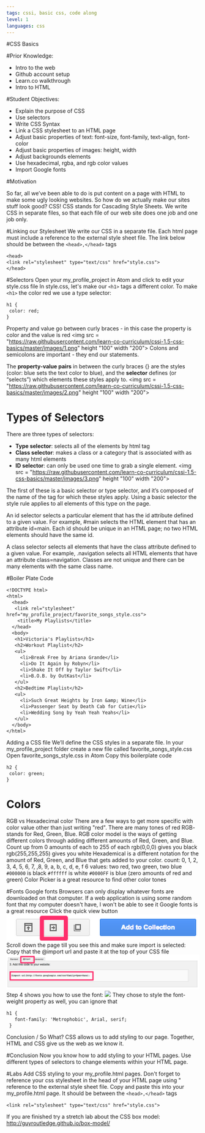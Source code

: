 ```yaml
---
tags: cssi, basic css, code along
level: 1
languages: css
---
```

#CSS Basics

#Prior Knowledge:
+ Intro to the web
+ Github account setup
+ Learn.co walkthrough
+ Intro to HTML

#Student Objectives:
+	Explain the purpose of CSS
+	Use selectors
+	Write CSS Syntax
+	Link a CSS stylesheet to an HTML page
+	Adjust basic properties of text: font-size, font-family, text-align, font-color
+	Adjust basic properties of images: height, width
+	Adjust backgrounds elements
+	Use hexadecimal, rgba, and rgb color values
+ Import Google fonts

#Motivation

So far, all we’ve been able to do is put content on a page with HTML to make some ugly looking websites. So how do we actually make our sites stuff look good?
CSS! CSS stands for Cascading Style Sheets. We write CSS in separate files, so that each file of our web site does one job and one job only.

#Linking our Stylesheet
We write our CSS in a separate file. Each html page must include a reference to the external style sheet file. The link below should be between the `<head>,</head>` tags
```
<head>
<link rel="stylesheet" type="text/css" href="style.css">
</head>
```

#Selectors
Open your my_profile_project in Atom and click to edit your style.css file
In style.css, let's make our `<h1>` tags a different color.
To make `<h1>` the color red we use a type selector:
```
h1 {
 color: red;
}
```

Property and value go between curly braces - in this case the property is color and the value is red
<img src = "https://raw.githubusercontent.com/learn-co-curriculum/cssi-1.5-css-basics/master/images/1.png" height "100" width "200">
Colons and semicolons are important - they end our statements.

The **property-value pairs** in between the curly braces {} are the styles (color: blue sets the text color to blue), and the **selector** defines (or “selects”) which elements these styles apply to.
<img src = "https://raw.githubusercontent.com/learn-co-curriculum/cssi-1.5-css-basics/master/images/2.png" height "100" width "200">

# Types of Selectors
There are three types of selectors:
+ **Type selector**: selects all of the elements by html tag
+ **Class selector**: makes a class or a category that is associated with as many html elements
+ **ID selector**: can only be used one time to grab a single element.
<img src = "https://raw.githubusercontent.com/learn-co-curriculum/cssi-1.5-css-basics/master/images/3.png" height "100" width "200">

The first of these is a basic selector or type selector, and it’s composed of the name of the tag for which these styles apply. Using a basic selector the style rule applies to all elements of this type on the page.

An id selector selects a particular element that has the id attribute defined to a given value. For example, #main selects the HTML element that has an attribute id=main. Each id should be unique in an HTML page; no two HTML elements should have the same id.

A class selector selects all elements that have the class attribute defined to a given value. For example, .navigation selects all HTML elements that have an attribute class=navigation. Classes are not unique and there can be many elements with the same class name.

#Boiler Plate Code
```
<!DOCTYPE html>
<html>
  <head>
   <link rel="stylesheet" href="my_profile_project/favorite_songs_style.css">
    <title>My Playlists</title>
  </head>
  <body>
   <h1>Victoria's Playlists</h1>
   <h2>Workout Playlist</h2>
   <ul>
     <li>Break Free by Ariana Grande</li>
     <li>Do It Again by Robyn</li>
     <li>Shake It Off by Taylor Swift</li>
     <li>B.O.B. by OutKast</li>
   </ul>
   <h2>Bedtime Playlist</h2>
   <ul>
     <li>Such Great Heights by Iron &amp; Wine</li>
     <li>Passenger Seat by Death Cab for Cutie</li>
     <li>Wedding Song by Yeah Yeah Yeahs</li>
   </ul>
  </body>
</html>
```

Adding a CSS file We’ll define the CSS styles in a separate file. In your my_profile_project folder create a new file called favorite_songs_style.css Open favorite_songs_style.css in Atom Copy this boilerplate code
```
h2 {
 color: green;
}
```

# Colors
RGB vs Hexadecimal color
There are a few ways to get more specific with color value other than just writing "red". There are many tones of red
RGB- stands for Red, Green, Blue. RGB color model is the ways of getting different colors through adding different amounts of Red, Green, and Blue.
Count up from 0 amounts of each to 255 of each
rgb(0,0,0) gives you black
rgb(255,255,255) gives you white
Hexademical is a different notation for the amount of Red, Green, and Blue that gets added to your color.
count: 0, 1, 2, 3, 4, 5, 6, 7, ,8, 9, a, b, c, d, e, f
6 values: two red, two green, two blue
`#000000` is black
`#ffffff` is white
`#0000FF` is blue (zero amounts of red and green)
Color Picker is a great resource to find other color tones

#Fonts
Google fonts
Browsers can only display whatever fonts are downloaded on that computer.
If a web application is using some random font that my computer doesn't have, I won't be able to see it
Google fonts is a great resource
Click the quick view button
<img src="https://raw.githubusercontent.com/learn-co-curriculum/cssi-1.5-css-basics/master/images/6.png">
Scroll down the page till you see this and make sure import is selected:
Copy that the @import url and paste it at the top of your CSS file
<img src="https://raw.githubusercontent.com/learn-co-curriculum/cssi-1.5-css-basics/master/images/7.png">
Step 4 shows you how to use the font:
<img src="https://raw.githubusercontent.com/learn-co-curriculum/cssi-1.5-css-basics/master/images/8.png.png">
They chose to style the font-weight property as well, you can ignore that
```
h1 {
   font-family: 'Metrophobic', Arial, serif;
 }
 ```
Conclusion / So What?
CSS allows us to add styling to our page. Together, HTML and CSS give us the web as we know it.

#Conclusion
Now you know how to add styling to your HTML pages. Use different types of selectors to change elements within your HTML page.

#Labs
Add CSS styling to your my_profile.html pages. Don't forget to reference your css stylesheet in the head of your HTML page using " reference to the external style sheet file. Copy and paste this into your my_profile.html page. It should be between the `<head>,</head>` tags
```
<link rel="stylesheet" type="text/css" href="style.css">
```
If you are finished try a stretch lab about the CSS box model: http://guyroutledge.github.io/box-model/

